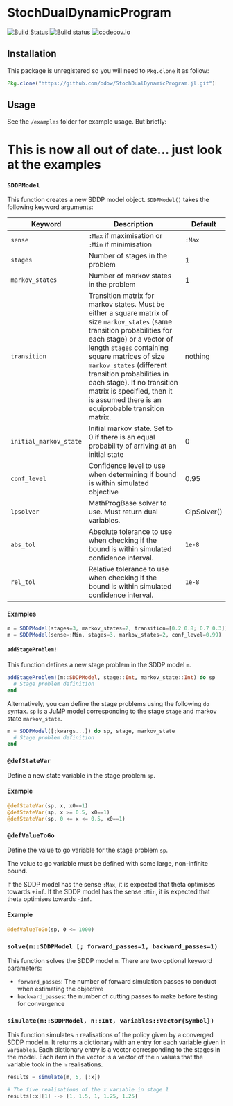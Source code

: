 # StochDualDynamicProgram

[![Build Status](https://travis-ci.org/odow/StochDualDynamicProgram.jl.svg?branch=master)](https://travis-ci.org/odow/StochDualDynamicProgram.jl)
[![Build status](https://ci.appveyor.com/api/projects/status/t32f352w4ngxappk/branch/master?svg=true)](https://ci.appveyor.com/project/odow/stochdualdynamicprogram-jl/branch/master)
[![codecov.io](https://codecov.io/github/odow/StochDualDynamicProgram.jl/coverage.svg?branch=master)](https://codecov.io/github/odow/StochDualDynamicProgram.jl?branch=master)

## Installation
This package is unregistered so you will need to `Pkg.clone` it as follow:
```julia
Pkg.clone("https://github.com/odow/StochDualDynamicProgram.jl.git")
```

## Usage
See the `/examples` folder for example usage. But briefly:

# This is now all out of date... just look at the examples

### `SDDPModel`

This function creates a new SDDP model object. `SDDPModel()` takes the following keyword arguments:

| Keyword         | Description                                      | Default     |
| ----------------| ------------------------------------------------ | ----------- |
| `sense`         | `:Max` if maximisation or `:Min` if minimisation | `:Max`      |
| `stages`        | Number of stages in the problem                  | 1           |
| `markov_states` | Number of markov states in the problem           | 1           |
| `transition`    | Transition matrix for markov states. Must be either a square matrix of size `markov_states` (same transition probabilities for each stage) or a vector of length `stages` containing square matrices of size `markov_states` (different transition probabilities in each stage). If no transition matrix is specified, then it is assumed there is an equiprobable transition matrix.  | nothing     |
| `initial_markov_state` | Initial markov state. Set to 0 if there is an equal probability of arriving at an initial state | 0 |
| `conf_level`    |  Confidence level to use when determining if bound is within simulated objective | 0.95        |
| `lpsolver` |  MathProgBase solver to use. Must return dual variables.          | ClpSolver() |
| `abs_tol`  | Absolute tolerance to use when checking if the bound is within simulated confidence interval. | `1e-8`      |
| `rel_tol`  | Relative tolerance to use when checking if the bound is within simulated confidence interval. | `1e-8`      |

#### Examples
```julia
m = SDDPModel(stages=3, markov_states=2, transition=[0.2 0.8; 0.7 0.3])
m = SDDPModel(sense=:Min, stages=3, markov_states=2, conf_level=0.99)
```
#### `addStageProblem!`
This function defines a new stage problem in the SDDP model `m`.
```julia
addStageProblem!(m::SDDPModel, stage::Int, markov_state::Int) do sp
  # Stage problem definition
end
```

Alternatively, you can define the stage problems using the following `do` syntax. `sp` is a JuMP model corresponding to the stage `stage` and markov state `markov_state`.
```julia
m = SDDPModel([;kwargs...]) do sp, stage, markov_state
  # Stage problem definition
end
```

### `@defStateVar`
Define a new state variable in the stage problem `sp`.

#### Example
```julia
@defStateVar(sp, x, x0==1)
@defStateVar(sp, x >= 0.5, x0==1)
@defStateVar(sp, 0 <= x <= 0.5, x0==1)
```

### `@defValueToGo`
Define the value to go variable for the stage problem `sp`.

The value to go variable must be defined with some large, non-infinite bound.

If the SDDP model has the sense `:Max`, it is expected that theta optimises towards `+inf`.
If the SDDP model has the sense `:Min`, it is expected that theta optimises towards `-inf`.

#### Example
```julia
@defValueToGo(sp, ϑ <= 1000)
```

### `solve(m::SDDPModel [; forward_passes=1, backward_passes=1)`
This function solves the SDDP model `m`. There are two optional keyword parameters:
 - `forward_passes`: The number of forward simulation passes to conduct when estimating the objective
 - `backward_passes`: the number of cutting passes to make before testing for convergence

### `simulate(m::SDDPModel, n::Int, variables::Vector{Symbol})`
This function simulates `n` realisations of the policy given by a converged SDDP model `m`. It returns a dictionary with an entry for each variable given in `variables`. Each dictionary entry is a vector corresponding to the stages in the model. Each item in the vector is a vector of the `n` values that the variable took in the `n` realisations.

```julia
results = simulate(m, 5, [:x])

# The five realisations of the x variable in stage 1
results[:x][1] --> [1, 1.5, 1, 1.25, 1.25]
```
